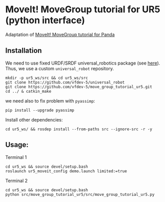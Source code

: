 # MoveIt! MoveGroup tutorial for UR5 (python interface)

Adaptation of [MoveIt! MoveGroup tutorial for Panda](https://github.com/ros-planning/moveit_tutorials/blob/kinetic-devel/doc/move_group_python_interface/)

## Installation

We need to use fixed URDF/SRDF universal_robotics package (see [here](https://github.com/ros-industrial/universal_robot/pull/284)).
Thus, we use a custom `universal_robot` repository.

``` 
mkdir -p ur5_ws/src && cd ur5_ws/src
git clone https://github.com/vfdev-5/universal_robot
git clone https://github.com/vfdev-5/move_group_tutorial_ur5.git
cd ../ & catkin_make
```

we need also to fix problem with `pyassimp`:
```
pip install --upgrade pyassimp
```

Install other dependencies:
```
cd ur5_ws/ && rosdep install --from-paths src --ignore-src -r -y
```

## Usage:

Terminal 1
```
cd ur5_ws && source devel/setup.bash
roslaunch ur5_moveit_config demo.launch limited:=true
```

Terminal 2
```
cd ur5_ws && source devel/setup.bash
python src/move_group_tutorial_ur5/src/move_group_tutorial_ur5.py
```
